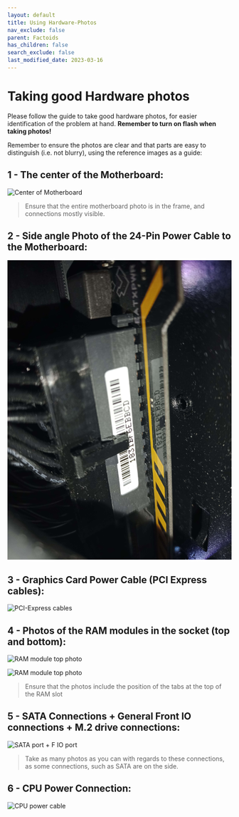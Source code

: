 ```yaml
---
layout: default
title: Using Hardware-Photos
nav_exclude: false
parent: Factoids
has_children: false
search_exclude: false
last_modified_date: 2023-03-16
---
```


# Taking good Hardware photos

Please follow the guide to take good hardware photos, for easier identification of the problem at hand. **Remember to turn on flash when taking photos!**

Remember to ensure the photos are clear and that parts are easy to distinguish (i.e. not blurry), using the reference images as a guide:

## 1 - The center of the Motherboard:

![Center of Motherboard](/assets/Hardware-photos/Motherboard.jpg)

> Ensure that the entire motherboard photo is in the frame, and connections mostly visible.

## 2 - Side angle Photo of the 24-Pin Power Cable to the Motherboard:

![24 Pin Side photo](/assets/Hardware-photos/24_pin_side.jpg)

## 3 - Graphics Card Power Cable (PCI Express cables):

![PCI-Express cables](/assets/Hardware-photos/PCI_express.jpg)

## 4 - Photos of the RAM modules in the socket (top and bottom):

![RAM module top photo](/assets/Hardware-photos/RAM_top_slots.jpg)

![RAM module top photo](/assets/Hardware-photos/RAM_bottom_slots.jpg)

> Ensure that the photos include the position of the tabs at the top of the RAM slot

## 5 - SATA Connections + General Front IO connections + M.2 drive connections:

![SATA port + F IO port](/assets/Hardware-photos/SATA_connections.jpg)

> Take as many photos as you can with regards to these connections, as some connections, such as SATA are on the side.

## 6 - CPU Power Connection:

![CPU power cable](/assets/Hardware-photos/CPU_pins.jpg)
